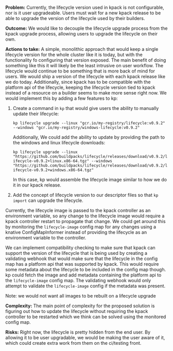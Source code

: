 **Problem:**
Currently, the lifecycle version used in kpack is not configurable, nor is it user upgradeable. Users must wait for a new kpack release to be able to upgrade the version of the lifecycle used by their builders.

**Outcome:**
We would like to decouple the lifecycle upgrade process from the kpack upgrade process, allowing users to upgrade the lifecycle on their own.

**Actions to take:**
A simple, monolithic approach that would keep a single lifecycle version for the whole cluster like it is today, but with the functionality fo configuring that version exposed. The main benefit of doing something like this it will likely be the least intrusive on user workflow. The lifecycle would continue to be something that is more back of mind for users. We would ship a version of the lifecycle with each kpack release like we do today. Additionally, since kpack has to be compatible with the platform api of the lifecycle, keeping the lifecycle version tied to kpack instead of a resource on a builder seems to make more sense right now. We would implement this by adding a few features to kp:

1. Create a command in `kp` that would give users the ability to manually update their lifecycle:

	`kp lifecycle upgrade --linux "gcr.io/my-registry/lifecycle:v0.9.2" --windows "gcr.io/my-registry/windows-lifecycle:v0.9.2"`
	
	Additionally, We could add the ability to update by providing the path to the windows and linux lifecycle downloads:
	
	`kp lifecycle upgrade --linux "https://github.com/buildpacks/lifecycle/releases/download/v0.9.2/lifecycle-v0.9.2+linux.x86-64.tgz" --windows "https://github.com/buildpacks/lifecycle/releases/download/v0.9.2/lifecycle-v0.9.2+windows.x86-64.tgz"`  
	
	In this case, kp would assemble the lifecycle image similar to how we do it in our kpack release.


2. Add the concept of lifecycle version to our descriptor files so that `kp import` can upgrade the lifecycle. 

Currently, the lifecycle image is passed to the kpack controller as an environment variable, so any change to the lifecycle image would require a kpack controller restart to propagate that change. We could get around this by monitoring the `lifecycle-image` config map for any changes using a knative ConfigMapInformer instead of providing the lifecycle as an environment variable to the controller.

We can implement compatibility checking to make sure that kpack can support the version of the lifecycle that is being used by creating a validating webhook that would make sure that the lifecycle in the config map has a platform api that was supported by kpack. This would require some metadata about the lifecycle to be included in the config map though. kp could fetch the image and add metadata containing the platform api to the `lifecycle-image` config map. The validating webhook would only attempt to validate the `lifecycle-image` config if the metadata was present.

Note: we would not want all images to be rebuilt on a lifecycle upgrade

**Complexity:**
The main point of complexity for the proposed solution is figuring out how to update the lifecycle without requiring the kpack controller to be restarted which we think can be solved using the monitored config map.

**Risks:**
Right now, the lifecycle is pretty hidden from the end user. By allowing it to be user upgradable, we would be making the user aware of it, which could create extra work from them on the ci/testing front.
